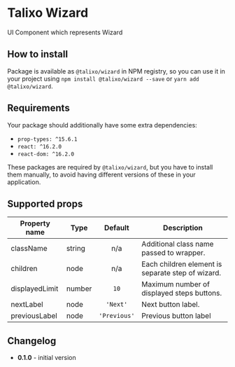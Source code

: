 # Talixo Wizard

UI Component which represents Wizard

## How to install

Package is available as `@talixo/wizard` in NPM registry, so you can use it in your project
using `npm install @talixo/wizard --save` or `yarn add @talixo/wizard`.

## Requirements

Your package should additionally have some extra dependencies:

- `prop-types: ^15.6.1`
- `react: ^16.2.0`
- `react-dom: ^16.2.0`

These packages are required by `@talixo/wizard`, but you have to install them manually,
to avoid having different versions of these in your application.

## Supported props

Property name | Type      | Default      | Description                    
--------------|-----------|:------------:|--------------------------------
className     | string    | n/a          | Additional class name passed to wrapper.
children      | node      | n/a          | Each children element is separate step of wizard.
displayedLimit| number    | `10`         | Maximum number of displayed steps buttons.
nextLabel     | node      | `'Next'`     | Next button label.
previousLabel | node      | `'Previous'` | Previous button label

## Changelog

- **0.1.0** - initial version
